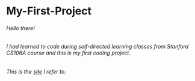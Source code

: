 # My-First-Project
###### Hello there!
###### I had learned to code during self-directed learning classes from *Stanford CS106A course* and this is my first coding project.
###### This is the [site](https://compedu.stanford.edu/karel-reader/docs/python/en/intro.html) I refer to.
